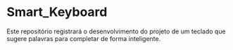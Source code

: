 # Smart_Keyboard
Este repositório registrará o desenvolvimento do projeto de um teclado que sugere palavras para completar de forma inteligente.
